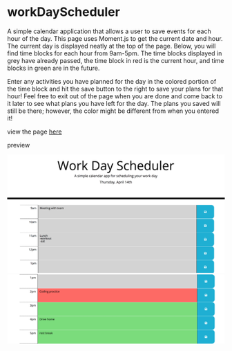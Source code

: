 # workDayScheduler
A simple calendar application that allows a user to save events for each hour of the day. This page uses Moment.js to get the current date and hour. The current day is displayed neatly at the top of the page. Below, you will find time blocks for each hour from 9am-5pm. The time blocks displayed in grey have already passed, the time block in red is the current hour, and time blocks in green are in the future.

Enter any activities you have planned for the day in the colored portion of the time block and hit the save button to the right to save your plans for that hour! Feel free to exit out of the page when you are done and come back to it later to see what plans you have left for the day. The plans you saved will still be there; however, the color might be different from when you entered it!

view the page <a href="https://cartaud.github.io/workDayScheduler/" target="_blank">here</a>

preview 

<img width="600px" src="https://github.com/cartaud/workDayScheduler/blob/main/assets/images/previewOne.png?raw=true" alt="page preview">

<img width="600px" src="https://github.com/cartaud/workDayScheduler/blob/main/assets/images/previewTwo.png?raw=true" alt="page preview">


